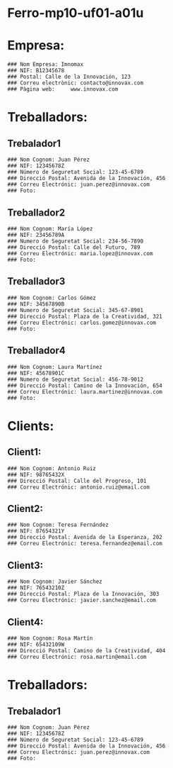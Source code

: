 # Ferro-mp10-uf01-a01u
# Empresa: 
    ### Nom Empresa: Imnomax	
    ### NIF: B12345678
    ### Postal: Calle de la Innovación, 123
    ### Correu electrònic: contacto@innovax.com	
    ### Pàgina web: 	www.innovax.com

# Treballadors:

  ## Trebalador1
    ### Nom Cognom: Juan Pérez	
    ### NIF: 12345678Z
    ### Número de Seguretat Social: 123-45-6789	
    ### Direcció Postal: Avenida de la Innovación, 456	
    ### Correu Electrónic: juan.perez@innovax.com
    ### Foto: 
  
  
  ## Treballador2
    ### Nom Cognom: María López	
    ### NIF: 23456789A	
    ### Numero de Seguretat Social: 234-56-7890	
    ### Direcció Postal: Calle del Futuro, 789	
    ### Correu Electrónic: maria.lopez@innovax.com	
    ### Foto:
  
  
  ## Treballador3
    ### Nom Cognom: Carlos Gómez	
    ### NIF: 34567890B
    ### Numero de Seguretat Social: 345-67-8901	
    ### Direcció Postal: Plaza de la Creatividad, 321	
    ### Correu Electrónic: carlos.gomez@innovax.com	
    ### Foto:
  
    
  ## Treballador4
    ### Nom Cognom: Laura Martínez	
    ### NIF: 45678901C	
    ### Numero de Seguretat Social: 456-78-9012	
    ### Direcció Postal: Camino de la Innovación, 654	
    ### Correu Electrónic: laura.martinez@innovax.com	
    ### Foto:

    
# Clients:

  
  ## Client1:
    ### Nom Cognom: Antonio Ruiz	 	
    ### NIF: 98765432X	
    ### Direcció Postal: Calle del Progreso, 101	
    ### Correu Electrónic: antonio.ruiz@email.com
    
  
  ## Client2:
    ### Nom Cognom: Teresa Fernández	
    ### NIF: 87654321Y	
    ### Direcció Postal: Avenida de la Esperanza, 202		
    ### Correu Electrónic: teresa.fernandez@email.com
  
  
  ## Client3:
    ### Nom Cognom: Javier Sánchez		
    ### NIF: 76543210Z	
    ### Direcció Postal: Plaza de la Innovación, 303		
    ### Correu Electrónic: javier.sanchez@email.com

  
  
  ## Client4:
    ### Nom Cognom: Rosa Martín	
    ### NIF: 65432109W	
    ### Direcció Postal: Camino de la Creatividad, 404	 	
    ### Correu Electrónic: rosa.martin@email.com



# Treballadors:

  ## Trebalador1
    ### Nom Cognom: Juan Pérez	
    ### NIF: 12345678Z
    ### Número de Seguretat Social: 123-45-6789	
    ### Direcció Postal: Avenida de la Innovación, 456	
    ### Correu Electrónic: juan.perez@innovax.com
    ### Foto: 

    
  
